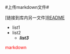 #上传markdown文件#

[链接到库内另一文件][README](/E/sxlgit/Song/README.md)  
* list1  
* list2  
    * ***list3***  

 
<font color="red">  markdown </font>

